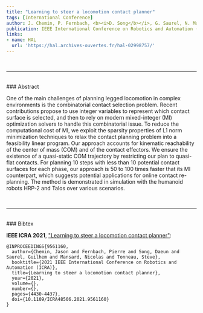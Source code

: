 ```yaml
---
title: "Learning to steer a locomotion contact planner"
tags: [International Conference]
author: J. Chemin, P. Fernbach, <b><i>D. Song</b></i>, G. Saurel, N. Mansard, and S. Tonneau
publication: IEEE International Conference on Robotics and Automation (ICRA), 2021
links:
- name: HAL
  url: 'https://hal.archives-ouvertes.fr/hal-02998757/'
---
```


<BR>
<hr class="bg-light">
<BR>
### Abstract

One of the main challenges of planning legged locomotion in complex environments is the combinatorial contact selection problem. Recent contributions propose to use integer variables to represent which contact surface is selected, and then to rely on modern mixed-integer (MI) optimization solvers to handle this combinatorial issue. To reduce the computational cost of MI, we exploit the sparsity properties of L1 norm minimization techniques to relax the contact planning problem into a feasibility linear program. Our approach accounts for kinematic reachability of the center of mass (COM) and of the contact effectors. We ensure the existence of a quasi-static COM trajectory by restricting our plan to quasi-flat contacts. For planning 10 steps with less than 10 potential contact surfaces for each phase, our approach is 50 to 100 times faster that its MI counterpart, which suggests potential applications for online contact re-planning. The method is demonstrated in simulation with the humanoid robots HRP-2 and Talos over various scenarios.




<BR>
<hr class="bg-light">
<BR>
### Bibtex

**IEEE ICRA 2021**, ["Learning to steer a locomotion contact planner"](https://ieeexplore.ieee.org/document/9561160):

```shell
@INPROCEEDINGS{9561160,
  author={Chemin, Jason and Fernbach, Pierre and Song, Daeun and Saurel, Guilhem and Mansard, Nicolas and Tonneau, Steve},
  booktitle={2021 IEEE International Conference on Robotics and Automation (ICRA)}, 
  title={Learning to steer a locomotion contact planner}, 
  year={2021},
  volume={},
  number={},
  pages={4430-4437},
  doi={10.1109/ICRA48506.2021.9561160}
}
```

